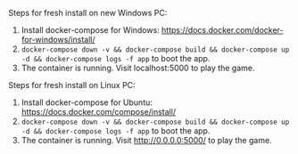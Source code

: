Steps for fresh install on new Windows PC:

1. Install docker-compose for Windows: https://docs.docker.com/docker-for-windows/install/
2. `docker-compose down -v && docker-compose build && docker-compose up -d && docker-compose logs -f app` to boot the app.
3. The container is running. Visit localhost:5000 to play the game.

Steps for fresh install on Linux PC:

1. Install docker-compose for Ubuntu: https://docs.docker.com/compose/install/
2. `docker-compose down -v && docker-compose build && docker-compose up -d && docker-compose logs -f app` to boot the app.
3. The container is running. Visit http://0.0.0.0:5000/ to play the game.

